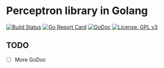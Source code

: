 # Perceptron library in Golang
[![Build Status](https://travis-ci.org/cosiner/flag.svg?branch=master&style=flat)](https://travis-ci.org/Agurato/goceptron)
[![Go Report Card](https://goreportcard.com/badge/github.com/cosiner/flag?style=flat)](https://goreportcard.com/report/github.com/Agurato/goceptron)
[![GoDoc](https://img.shields.io/badge/godoc-reference-blue.svg?style=flat)](https://godoc.org/github.com/Agurato/goceptron)
[![License: GPL v3](https://img.shields.io/badge/License-GPL%20v3-blue.svg)](https://tldrlegal.com/license/gnu-general-public-license-v3-(gpl-3))

## TODO

- [ ] More GoDoc